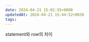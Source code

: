 ```yaml
---
date: 2024-04-21 15:02:55+0000
updatedAt: 2024-04-21 15:44:52+8030
tags: 
---
```

statement와 row의 차이